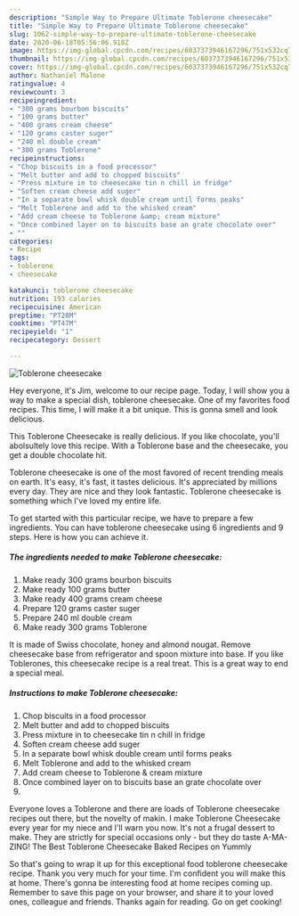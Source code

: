 ```yaml
---
description: "Simple Way to Prepare Ultimate Toblerone cheesecake"
title: "Simple Way to Prepare Ultimate Toblerone cheesecake"
slug: 1062-simple-way-to-prepare-ultimate-toblerone-cheesecake
date: 2020-06-18T05:56:06.918Z
image: https://img-global.cpcdn.com/recipes/6037373946167296/751x532cq70/toblerone-cheesecake-recipe-main-photo.jpg
thumbnail: https://img-global.cpcdn.com/recipes/6037373946167296/751x532cq70/toblerone-cheesecake-recipe-main-photo.jpg
cover: https://img-global.cpcdn.com/recipes/6037373946167296/751x532cq70/toblerone-cheesecake-recipe-main-photo.jpg
author: Nathaniel Malone
ratingvalue: 4
reviewcount: 3
recipeingredient:
- "300 grams bourbon biscuits"
- "100 grams butter"
- "400 grams cream cheese"
- "120 grams caster suger"
- "240 ml double cream"
- "300 grams Toblerone"
recipeinstructions:
- "Chop biscuits in a food processor"
- "Melt butter and add to chopped biscuits"
- "Press mixture in to cheesecake tin n chill in fridge"
- "Soften cream cheese add suger"
- "In a separate bowl whisk double cream until forms peaks"
- "Melt Toblerone and add to the whisked cream"
- "Add cream cheese to Toblerone &amp; cream mixture"
- "Once combined layer on to biscuits base an grate chocolate over"
- ""
categories:
- Recipe
tags:
- toblerone
- cheesecake

katakunci: toblerone cheesecake 
nutrition: 193 calories
recipecuisine: American
preptime: "PT28M"
cooktime: "PT47M"
recipeyield: "1"
recipecategory: Dessert

---
```



![Toblerone cheesecake](https://img-global.cpcdn.com/recipes/6037373946167296/751x532cq70/toblerone-cheesecake-recipe-main-photo.jpg)

Hey everyone, it's Jim, welcome to our recipe page. Today, I will show you a way to make a special dish, toblerone cheesecake. One of my favorites food recipes. This time, I will make it a bit unique. This is gonna smell and look delicious.

This Toblerone Cheesecake is really delicious. If you like chocolate, you&#39;ll abolsultely love this recipe. With a Toblerone base and the cheesecake, you get a double chocolate hit.

Toblerone cheesecake is one of the most favored of recent trending meals on earth. It's easy, it's fast, it tastes delicious. It's appreciated by millions every day. They are nice and they look fantastic. Toblerone cheesecake is something which I've loved my entire life.


To get started with this particular recipe, we have to prepare a few ingredients. You can have toblerone cheesecake using 6 ingredients and 9 steps. Here is how you can achieve it.

<!--inarticleads1-->

##### The ingredients needed to make Toblerone cheesecake:

1. Make ready 300 grams bourbon biscuits
1. Make ready 100 grams butter
1. Make ready 400 grams cream cheese
1. Prepare 120 grams caster suger
1. Prepare 240 ml double cream
1. Make ready 300 grams Toblerone


It is made of Swiss chocolate, honey and almond nougat. Remove cheesecake base from refrigerator and spoon mixture into base. If you like Toblerones, this cheesecake recipe is a real treat. This is a great way to end a special meal. 

<!--inarticleads2-->

##### Instructions to make Toblerone cheesecake:

1. Chop biscuits in a food processor
1. Melt butter and add to chopped biscuits
1. Press mixture in to cheesecake tin n chill in fridge
1. Soften cream cheese add suger
1. In a separate bowl whisk double cream until forms peaks
1. Melt Toblerone and add to the whisked cream
1. Add cream cheese to Toblerone &amp; cream mixture
1. Once combined layer on to biscuits base an grate chocolate over
1. 


Everyone loves a Toblerone and there are loads of Toblerone cheesecake recipes out there, but the novelty of makin. I make Toblerone Cheesecake every year for my niece and I&#39;ll warn you now. It&#39;s not a frugal dessert to make. They are strictly for special occasions only - but they do taste A-MA-ZING! The Best Toblerone Cheesecake Baked Recipes on Yummly 

So that's going to wrap it up for this exceptional food toblerone cheesecake recipe. Thank you very much for your time. I'm confident you will make this at home. There's gonna be interesting food at home recipes coming up. Remember to save this page on your browser, and share it to your loved ones, colleague and friends. Thanks again for reading. Go on get cooking!
